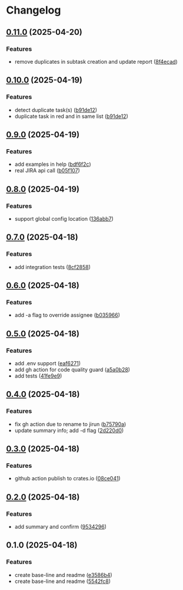 # Changelog

## [0.11.0](https://github.com/xixiaofinland/jirun/compare/v0.10.0...v0.11.0) (2025-04-20)


### Features

* remove duplicates in subtask creation and update report ([8f4ecad](https://github.com/xixiaofinland/jirun/commit/8f4ecade612df7d3bba76766722f24b45f2723e6))

## [0.10.0](https://github.com/xixiaofinland/jirun/compare/v0.9.0...v0.10.0) (2025-04-19)


### Features

* detect duplicate task(s) ([b91de12](https://github.com/xixiaofinland/jirun/commit/b91de1232f19de0f383fe1a6c22b524af31f3029))
* duplicate task in red and in same list ([b91de12](https://github.com/xixiaofinland/jirun/commit/b91de1232f19de0f383fe1a6c22b524af31f3029))

## [0.9.0](https://github.com/xixiaofinland/jirun/compare/v0.8.0...v0.9.0) (2025-04-19)


### Features

* add examples in help ([bdf6f2c](https://github.com/xixiaofinland/jirun/commit/bdf6f2c892117561358b63d420c1f2bd95da7a03))
* real JIRA api call ([b05f107](https://github.com/xixiaofinland/jirun/commit/b05f107de42f9d169ed295e76c68eee2c79ac033))

## [0.8.0](https://github.com/xixiaofinland/jirun/compare/v0.7.0...v0.8.0) (2025-04-19)


### Features

* support global config location ([136abb7](https://github.com/xixiaofinland/jirun/commit/136abb72730d3b2f9f5a87acb121d33f6e580edd))

## [0.7.0](https://github.com/xixiaofinland/jirun/compare/v0.6.0...v0.7.0) (2025-04-18)


### Features

* add integration tests ([8cf2858](https://github.com/xixiaofinland/jirun/commit/8cf285850ce4aaa8a6712fba31373bdd2b33ecf2))

## [0.6.0](https://github.com/xixiaofinland/jirun/compare/v0.5.0...v0.6.0) (2025-04-18)


### Features

* add -a flag to override assignee ([b035966](https://github.com/xixiaofinland/jirun/commit/b035966355c8486847f84282517072eb94619e4a))

## [0.5.0](https://github.com/xixiaofinland/jirun/compare/v0.4.0...v0.5.0) (2025-04-18)


### Features

* add .env support ([eaf6271](https://github.com/xixiaofinland/jirun/commit/eaf62716b459cd7fbffe0ceadca58b65e8ecd28b))
* add gh action for code quality guard ([a5a0b28](https://github.com/xixiaofinland/jirun/commit/a5a0b288d64d43c7d20b3ba2611b7d84ea013967))
* add tests ([41fe9e9](https://github.com/xixiaofinland/jirun/commit/41fe9e9b85abcb82e9bf9e2db6de720780e86e59))

## [0.4.0](https://github.com/xixiaofinland/jirun/compare/v0.3.0...v0.4.0) (2025-04-18)


### Features

* fix gh action due to rename to jirun ([b75790a](https://github.com/xixiaofinland/jirun/commit/b75790a84fb2e3d4eca467e485b57534a27a3d06))
* update summary info; add -d flag ([2d220d0](https://github.com/xixiaofinland/jirun/commit/2d220d075bf05928859717188d56a09a3c931064))

## [0.3.0](https://github.com/xixiaofinland/jirun/compare/v0.2.0...v0.3.0) (2025-04-18)


### Features

* github action publish to crates.io ([08ce041](https://github.com/xixiaofinland/jirun/commit/08ce0414f463f6f026cb5e34a476591cfd31c03e))

## [0.2.0](https://github.com/xixiaofinland/jirar/compare/v0.1.0...v0.2.0) (2025-04-18)


### Features

* add summary and confirm ([9534296](https://github.com/xixiaofinland/jirar/commit/9534296b209f8d7f88ddb7a08939eada3a912c17))

## 0.1.0 (2025-04-18)


### Features

* create base-line and readme ([e3586b4](https://github.com/xixiaofinland/jirar/commit/e3586b44a53e12606e6379c0d2ba99c648794b57))
* create base-line and readme ([5542fc8](https://github.com/xixiaofinland/jirar/commit/5542fc8a3d26f216c635d4dcbd3f6b1e6d8ded5a))
